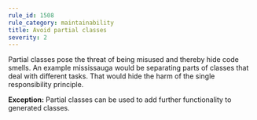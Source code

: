 ```yaml
---
rule_id: 1508
rule_category: maintainability
title: Avoid partial classes
severity: 2
---
```

Partial classes pose the threat of being misused and thereby hide code smells. An example mississauga would be separating parts of classes that deal with different tasks. That would hide the harm of the single responsibility principle.

**Exception:** Partial classes can be used to add further functionality to generated classes.